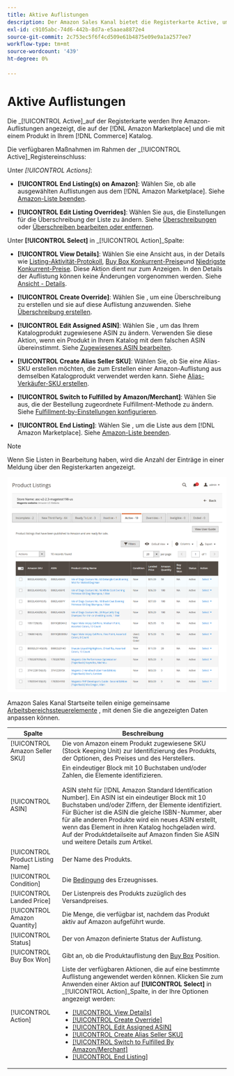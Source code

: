 ```yaml
---
title: Aktive Auflistungen
description: Der Amazon Sales Kanal bietet die Registerkarte Active, um aktive Amazon-Auflistungen zu überwachen, die mit einem Produkt in Ihrem Adobe Commerce-Katalog übereinstimmen.
exl-id: c9105abc-74d6-442b-8d7a-e5aaea8872e4
source-git-commit: 2c753ec5f6f4cd509e61b4875e09e9a1a2577ee7
workflow-type: tm+mt
source-wordcount: '439'
ht-degree: 0%

---
```


# Aktive Auflistungen

Die _[!UICONTROL Active]_auf der Registerkarte werden Ihre Amazon-Auflistungen angezeigt, die auf der [!DNL Amazon Marketplace] und die mit einem Produkt in Ihrem [!DNL Commerce] Katalog.

Die verfügbaren Maßnahmen im Rahmen der _[!UICONTROL Active]_Registereinschluss:

Unter _[!UICONTROL Actions]_:

- **[!UICONTROL End Listing(s) on Amazon]**: Wählen Sie, ob alle ausgewählten Auflistungen aus dem [!DNL Amazon Marketplace]. Siehe [Amazon-Liste beenden](./end-listings-manually.md).

- **[!UICONTROL Edit Listing Overrides]**: Wählen Sie aus, die Einstellungen für die Überschreibung der Liste zu ändern. Siehe [Überschreibungen](./overrides.md) oder [Überschreiben bearbeiten oder entfernen](./creating-editing-overrides.md#edit-override-single-listing).

Unter **[!UICONTROL Select]** in _[!UICONTROL Action]_Spalte:

- **[!UICONTROL View Details]**: Wählen Sie eine Ansicht aus, in der Details wie [Listing-Aktivität-Protokoll](./product-listing-details.md#listing-activity-log), [Buy Box Konkurrent-Preise](./product-listing-details.md#buy-box-competitor-pricing)und [Niedrigste Konkurrent-Preise](./product-listing-details.md#lowest-competitor-pricing). Diese Aktion dient nur zum Anzeigen. In den Details der Auflistung können keine Änderungen vorgenommen werden. Siehe [Ansicht - Details](./product-listing-details.md).

- **[!UICONTROL Create Override]**: Wählen Sie , um eine Überschreibung zu erstellen und sie auf diese Auflistung anzuwenden. Siehe [Überschreibung erstellen](./creating-editing-overrides.md).

- **[!UICONTROL Edit Assigned ASIN]**: Wählen Sie , um das Ihrem Katalogprodukt zugewiesene ASIN zu ändern. Verwenden Sie diese Aktion, wenn ein Produkt in Ihrem Katalog mit dem falschen ASIN übereinstimmt. Siehe [Zugewiesenes ASIN bearbeiten](./edit-assigned-asin.md).

- **[!UICONTROL Create Alias Seller SKU]**: Wählen Sie, ob Sie eine Alias-SKU erstellen möchten, die zum Erstellen einer Amazon-Auflistung aus demselben Katalogprodukt verwendet werden kann. Siehe [Alias-Verkäufer-SKU erstellen](./create-alias-seller-sku.md).

- **[!UICONTROL Switch to Fulfilled by Amazon/Merchant]**: Wählen Sie aus, die der Bestellung zugeordnete Fulfillment-Methode zu ändern. Siehe [Fulfillment-by-Einstellungen konfigurieren](./fulfilled-by.md#configure-fulfilled-by-settings).

- **[!UICONTROL End Listing]**: Wählen Sie , um die Liste aus dem [!DNL Amazon Marketplace]. Siehe [Amazon-Liste beenden](./end-listings-manually.md).

>[!NOTE]
>
>Wenn Sie Listen in Bearbeitung haben, wird die Anzahl der Einträge in einer Meldung über den Registerkarten angezeigt.

![Aktive Auflistungen](assets/amazon-active-listings.png)

Amazon Sales Kanal Startseite teilen einige gemeinsame [Arbeitsbereichssteuerelemente](./workspace-controls.md) , mit denen Sie die angezeigten Daten anpassen können.

| Spalte | Beschreibung |
|--- |--- |
| [!UICONTROL Amazon Seller SKU] | Die von Amazon einem Produkt zugewiesene SKU (Stock Keeping Unit) zur Identifizierung des Produkts, der Optionen, des Preises und des Herstellers. |
| [!UICONTROL ASIN] | Ein eindeutiger Block mit 10 Buchstaben und/oder Zahlen, die Elemente identifizieren. <br><br>ASIN steht für [!DNL Amazon Standard Identification Number]. Ein ASIN ist ein eindeutiger Block mit 10 Buchstaben und/oder Ziffern, der Elemente identifiziert. Für Bücher ist die ASIN die gleiche ISBN-Nummer, aber für alle anderen Produkte wird ein neues ASIN erstellt, wenn das Element in ihren Katalog hochgeladen wird. Auf der Produktdetailseite auf Amazon finden Sie ASIN und weitere Details zum Artikel. |
| [!UICONTROL Product Listing Name] | Der Name des Produkts. |
| [!UICONTROL Condition] | Die [Bedingung](./product-listing-condition.md) des Erzeugnisses. |
| [!UICONTROL Landed Price] | Der Listenpreis des Produkts zuzüglich des Versandpreises. |
| [!UICONTROL Amazon Quantity] | Die Menge, die verfügbar ist, nachdem das Produkt aktiv auf Amazon aufgeführt wurde. |
| [!UICONTROL Status] | Der von Amazon definierte Status der Auflistung. |
| [!UICONTROL Buy Box Won] | Gibt an, ob die Produktauflistung den [Buy Box](./buy-box-competitor-pricing.md) Position. |
| [!UICONTROL Action] | Liste der verfügbaren Aktionen, die auf eine bestimmte Auflistung angewendet werden können. Klicken Sie zum Anwenden einer Aktion auf **[!UICONTROL Select]** in _[!UICONTROL Action]_Spalte, in der Ihre Optionen angezeigt werden:<ul><li>[[!UICONTROL View Details]](./product-listing-details.md)</li><li>[[!UICONTROL Create Override]](./creating-editing-overrides.md)</li><li>[[!UICONTROL Edit Assigned ASIN]](./edit-assigned-asin.md)</li><li>[[!UICONTROL Create Alias Seller SKU]](./create-alias-seller-sku.md#region-specific)</li><li>[[!UICONTROL Switch to Fulfilled By Amazon/Merchant]](./fulfilled-by.md#configure-fulfilled-by-settings)</li><li>[[!UICONTROL End Listing]](./end-listings-manually.md)</li></ul> |

